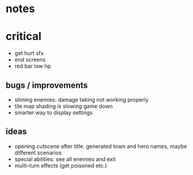 # notes

# critical

- get hurt sfx
- end screens
- red bar low hp

## bugs / improvements

- sliming enemies: damage taking not working properly
- tile map shading is slowing game down
- smarter way to display settings

## ideas

- opening cutscene after title. generated town and hero names, maybe different scenarios
- special abilities: see all enemies and exit
- multi-turn effects (get poisoned etc.)

